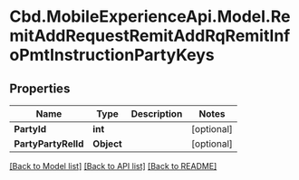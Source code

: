 # Cbd.MobileExperienceApi.Model.RemitAddRequestRemitAddRqRemitInfoPmtInstructionPartyKeys

## Properties

Name | Type | Description | Notes
------------ | ------------- | ------------- | -------------
**PartyId** | **int** |  | [optional] 
**PartyPartyRelId** | **Object** |  | [optional] 

[[Back to Model list]](../README.md#documentation-for-models) [[Back to API list]](../README.md#documentation-for-api-endpoints) [[Back to README]](../README.md)

